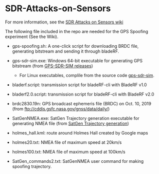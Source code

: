 # SDR-Attacks-on-Sensors

For more information, see the [SDR Attacks on Sensors wiki](https://github.com/jianqiucao/SDR-Attacks-on-Sensors/wiki)


The following file included in the repo are needed for the GPS Spoofing experiment (See the Wiki).

* gps-spoofing.sh: A one-click script for downloading BRDC file, generating bitstream and sending it through bladeRF.  

* gps-sdr-sim.exe: Windows 64-bit executable for generating GPS bitstream (from [GPS-SDR-SIM releases](https://github.com/osqzss/gps-sdr-sim/releases))
  * For Linux executables, complile from the source code [gps-sdr-sim](https://github.com/osqzss/gps-sdr-sim).
* bladerf.script: transmission script for bladeRF-cli with BladeRF v1.0
* bladerf2.0.script: transmission script for bladeRF-cli with BladeRF v2.0
* brdc2830.19n: GPS broadcast ephemeris file (BRDC) on Oct. 10, 2019 (from ftp://cddis.gsfc.nasa.gov/gnss/data/daily/)  

* SatGenNMEA.exe: SatGen Trajectory generation executable for generating NMEA file (from [SatGen Trajectory generation](https://www.labsat.co.uk/index.php/en/free-gps-nmea-simulator-software))
* holmes_hall.kml: route around Holmes Hall created by Google maps
* holmes20.txt: NMEA file of maximum speed at 20km/s
* holmes100.txt: NMEA file of maximum speed at 100km/s
* SatGen_commands2.txt: SatGenNMEA user command for making spoofing trajectory.
